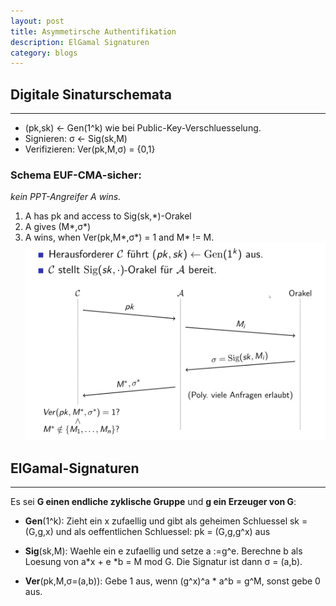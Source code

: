 ```yaml
---
layout: post
title: Asymmetirsche Authentifikation
description: ElGamal Signaturen
category: blogs
---
```


## Digitale Sinaturschemata
--------------------------------

+ (pk,sk) <- Gen(1^k) wie bei Public-Key-Verschluesselung.
+ Signieren: σ <- Sig(sk,M)
+ Verifizieren: Ver(pk,M,σ) = {0,1}

### Schema EUF-CMA-sicher:
_kein PPT-Angreifer A wins._
1. A has pk and access to Sig(sk,*)-Orakel
2. A gives (M*,σ*)
3. A wins, when Ver(pk,M*,σ*) = 1 and M* != M.
![alt text](/resources/postImage/asymmetirscheAuthentifikation/EUF-CMA.png)
## ElGamal-Signaturen
------------------------------------------

Es sei **G einen endliche zyklische Gruppe** und **g ein Erzeuger von G**:

+ **Gen**(1^k): Zieht ein x zufaellig und gibt als geheimen Schluessel sk = (G,g,x) und als oeffentlichen Schluessel: pk = (G,g,g^x) aus

+ **Sig**(sk,M): Waehle ein e zufaellig und setze a :=g^e. Berechne b als Loesung von a*x + e *b = M mod G. Die Signatur ist dann σ  = (a,b).

+ **Ver**(pk,M,σ=(a,b)): Gebe 1 aus, wenn (g^x)^a * a^b = g^M, sonst gebe 0 aus.

[Yange]:    http://camscofie.github.io  "Yange"

